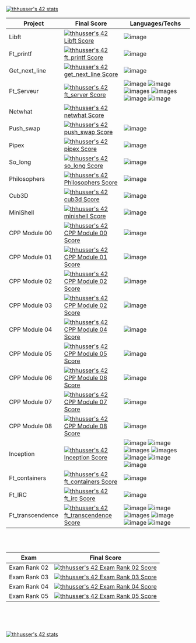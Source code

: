 [![thhusser's 42 stats](https://badge42.vercel.app/api/v2/cl2iulrd6005409l758woyo43/stats?cursusId=21&coalitionId=45)](https://github.com/JaeSeoKim/badge42)

| Project         | Final Score                       | Languages/Techs |
|---------------- | ----------------------------------|---------------- |
| Libft           |[![thhusser's 42 Libft Score](https://badge42.vercel.app/api/v2/cl2iulrd6005409l758woyo43/project/2034636)](https://github.com/JaeSeoKim/badge42)|![image](https://img.shields.io/badge/C-00599C?style=for-the-badge&logo=c&logoColor=white)|
| Ft_printf       |[![thhusser's 42 ft_printf Score](https://badge42.vercel.app/api/v2/cl2iulrd6005409l758woyo43/project/2045651)](https://github.com/JaeSeoKim/badge42)|![image](https://img.shields.io/badge/C-00599C?style=for-the-badge&logo=c&logoColor=white)|
| Get_next_line   |[![thhusser's 42 get_next_line Score](https://badge42.vercel.app/api/v2/cl2iulrd6005409l758woyo43/project/2043175)](https://github.com/JaeSeoKim/badge42)|![image](https://img.shields.io/badge/C-00599C?style=for-the-badge&logo=c&logoColor=white)|
| Ft_Serveur      |[![thhusser's 42 ft_server Score](https://badge42.vercel.app/api/v2/cl2iulrd6005409l758woyo43/project/2057875)](https://github.com/JaeSeoKim/badge42)|![image](https://img.shields.io/badge/Docker-2CA5E0?style=for-the-badge&logo=docker&logoColor=white) ![image](https://img.shields.io/badge/Wordpress-21759B?style=for-the-badge&logo=wordpress&logoColor=white) ![images](https://img.shields.io/badge/Nginx-009639?style=for-the-badge&logo=nginx&logoColor=white) ![images](https://img.shields.io/badge/MariaDB-003545?style=for-the-badge&logo=mariadb&logoColor=white) ![image](https://img.shields.io/badge/MySQL-005C84?style=for-the-badge&logo=mysql&logoColor=white) ![image](https://img.shields.io/badge/Debian-A81D33?style=for-the-badge&logo=debian&logoColor=white)|
| Netwhat         |[![thhusser's 42 netwhat Score](https://badge42.vercel.app/api/v2/cl2iulrd6005409l758woyo43/project/2045407)](https://github.com/JaeSeoKim/badge42)|
| Push_swap       |[![thhusser's 42 push_swap Score](https://badge42.vercel.app/api/v2/cl2iulrd6005409l758woyo43/project/2176951)](https://github.com/JaeSeoKim/badge42)|![image](https://img.shields.io/badge/C-00599C?style=for-the-badge&logo=c&logoColor=white)|
| Pipex           |[![thhusser's 42 pipex Score](https://badge42.vercel.app/api/v2/cl2iulrd6005409l758woyo43/project/2344150)](https://github.com/JaeSeoKim/badge42)|![image](https://img.shields.io/badge/C-00599C?style=for-the-badge&logo=c&logoColor=white)|
| So_long         |[![thhusser's 42 so_long Score](https://badge42.vercel.app/api/v2/cl2iulrd6005409l758woyo43/project/2263175)](https://github.com/JaeSeoKim/badge42)|![image](https://img.shields.io/badge/C-00599C?style=for-the-badge&logo=c&logoColor=white)|
| Philosophers    |[![thhusser's 42 Philosophers Score](https://badge42.vercel.app/api/v2/cl2iulrd6005409l758woyo43/project/2362205)](https://github.com/JaeSeoKim/badge42)|![image](https://img.shields.io/badge/C-00599C?style=for-the-badge&logo=c&logoColor=white)|
| Cub3D           |[![thhusser's 42 cub3d Score](https://badge42.vercel.app/api/v2/cl2iulrd6005409l758woyo43/project/2059766)](https://github.com/JaeSeoKim/badge42)|![image](https://img.shields.io/badge/C-00599C?style=for-the-badge&logo=c&logoColor=white)|
| MiniShell       |[![thhusser's 42 minishell Score](https://badge42.vercel.app/api/v2/cl2iulrd6005409l758woyo43/project/2451051)](https://github.com/JaeSeoKim/badge42)|![image](https://img.shields.io/badge/C-00599C?style=for-the-badge&logo=c&logoColor=white)|
| CPP Module 00   |[![thhusser's 42 CPP Module 00 Score](https://badge42.vercel.app/api/v2/cl2iulrd6005409l758woyo43/project/2560897)](https://github.com/JaeSeoKim/badge42)|![image](https://img.shields.io/badge/C%2B%2B-00599C?style=for-the-badge&logo=c%2B%2B&logoColor=white)|
| CPP Module 01   |[![thhusser's 42 CPP Module 01 Score](https://badge42.vercel.app/api/v2/cl2iulrd6005409l758woyo43/project/2565969)](https://github.com/JaeSeoKim/badge42)|![image](https://img.shields.io/badge/C%2B%2B-00599C?style=for-the-badge&logo=c%2B%2B&logoColor=white)|
| CPP Module 02   |[![thhusser's 42 CPP Module 02 Score](https://badge42.vercel.app/api/v2/cl2iulrd6005409l758woyo43/project/2566121)](https://github.com/JaeSeoKim/badge42)|![image](https://img.shields.io/badge/C%2B%2B-00599C?style=for-the-badge&logo=c%2B%2B&logoColor=white)|
| CPP Module 03   |[![thhusser's 42 CPP Module 02 Score](https://badge42.vercel.app/api/v2/cl2iulrd6005409l758woyo43/project/2566121)](https://github.com/JaeSeoKim/badge42)|![image](https://img.shields.io/badge/C%2B%2B-00599C?style=for-the-badge&logo=c%2B%2B&logoColor=white)|
| CPP Module 04   |[![thhusser's 42 CPP Module 04 Score](https://badge42.vercel.app/api/v2/cl2iulrd6005409l758woyo43/project/2567371)](https://github.com/JaeSeoKim/badge42)|![image](https://img.shields.io/badge/C%2B%2B-00599C?style=for-the-badge&logo=c%2B%2B&logoColor=white)|
| CPP Module 05   |[![thhusser's 42 CPP Module 05 Score](https://badge42.vercel.app/api/v2/cl2iulrd6005409l758woyo43/project/2581858)](https://github.com/JaeSeoKim/badge42)|![image](https://img.shields.io/badge/C%2B%2B-00599C?style=for-the-badge&logo=c%2B%2B&logoColor=white)|
| CPP Module 06   |[![thhusser's 42 CPP Module 06 Score](https://badge42.vercel.app/api/v2/cl2iulrd6005409l758woyo43/project/2585867)](https://github.com/JaeSeoKim/badge42)|![image](https://img.shields.io/badge/C%2B%2B-00599C?style=for-the-badge&logo=c%2B%2B&logoColor=white)|
| CPP Module 07   |[![thhusser's 42 CPP Module 07 Score](https://badge42.vercel.app/api/v2/cl2iulrd6005409l758woyo43/project/2590807)](https://github.com/JaeSeoKim/badge42)|![image](https://img.shields.io/badge/C%2B%2B-00599C?style=for-the-badge&logo=c%2B%2B&logoColor=white)|
| CPP Module 08   |[![thhusser's 42 CPP Module 08 Score](https://badge42.vercel.app/api/v2/cl2iulrd6005409l758woyo43/project/2590975)](https://github.com/JaeSeoKim/badge42)|![image](https://img.shields.io/badge/C%2B%2B-00599C?style=for-the-badge&logo=c%2B%2B&logoColor=white)|
| Inception       |[![thhusser's 42 Inception Score](https://badge42.vercel.app/api/v2/cl2iulrd6005409l758woyo43/project/2593339)](https://github.com/JaeSeoKim/badge42)|![image](https://img.shields.io/badge/Docker-2CA5E0?style=for-the-badge&logo=docker&logoColor=white) ![image](https://img.shields.io/badge/Wordpress-21759B?style=for-the-badge&logo=wordpress&logoColor=white) ![images](https://img.shields.io/badge/Nginx-009639?style=for-the-badge&logo=nginx&logoColor=white) ![images](https://img.shields.io/badge/MariaDB-003545?style=for-the-badge&logo=mariadb&logoColor=white) ![image](https://img.shields.io/badge/MySQL-005C84?style=for-the-badge&logo=mysql&logoColor=white) ![image](https://img.shields.io/badge/Debian-A81D33?style=for-the-badge&logo=debian&logoColor=white) ![image](https://img.shields.io/badge/Alpine_Linux-0D597F?style=for-the-badge&logo=alpine-linux&logoColor=white)|
| Ft_containers   |[![thhusser's 42 ft_containers Score](https://badge42.vercel.app/api/v2/cl2iulrd6005409l758woyo43/project/2610364)](https://github.com/JaeSeoKim/badge42)|![image](https://img.shields.io/badge/C%2B%2B-00599C?style=for-the-badge&logo=c%2B%2B&logoColor=white)|
| Ft_IRC          |[![thhusser's 42 ft_irc Score](https://badge42.vercel.app/api/v2/cl2iulrd6005409l758woyo43/project/2884176)](https://github.com/JaeSeoKim/badge42)|![image](https://img.shields.io/badge/C%2B%2B-00599C?style=for-the-badge&logo=c%2B%2B&logoColor=white)|
| Ft_transcendence|[![thhusser's 42 ft_transcendence Score](https://badge42.vercel.app/api/v2/cl2iulrd6005409l758woyo43/project/2942423)](https://github.com/JaeSeoKim/badge42)|![image](https://img.shields.io/badge/Docker-2CA5E0?style=for-the-badge&logo=docker&logoColor=white) ![image](https://img.shields.io/badge/nestjs-E0234E?style=for-the-badge&logo=nestjs&logoColor=white) ![images](https://img.shields.io/badge/PostgreSQL-316192?style=for-the-badge&logo=postgresql&logoColor=white) ![image](https://img.shields.io/badge/TypeScript-007ACC?style=for-the-badge&logo=typescript&logoColor=white) ![image](https://img.shields.io/badge/React-20232A?style=for-the-badge&logo=react&logoColor=61DAFB) ![image](https://img.shields.io/badge/Vite-B73BFE?style=for-the-badge&logo=vite&logoColor=FFD62E)|
</br>
</br>

| Exam            | Final Score                       |
|---------------- | ----------------------------------|
| Exam Rank 02    |[![thhusser's 42 Exam Rank 02 Score](https://badge42.vercel.app/api/v2/cl2iulrd6005409l758woyo43/project/2373352)](https://github.com/JaeSeoKim/badge42)|
| Exam Rank 03    |[![thhusser's 42 Exam Rank 03 Score](https://badge42.vercel.app/api/v2/cl2iulrd6005409l758woyo43/project/2390627)](https://github.com/JaeSeoKim/badge42)|
| Exam Rank 04    |[![thhusser's 42 Exam Rank 04 Score](https://badge42.vercel.app/api/v2/cl2iulrd6005409l758woyo43/project/2465872)](https://github.com/JaeSeoKim/badge42)|
| Exam Rank 05    |[![thhusser's 42 Exam Rank 05 Score](https://badge42.vercel.app/api/v2/cl2iulrd6005409l758woyo43/project/2593340)](https://github.com/JaeSeoKim/badge42)|

</br>
</br>
</br>

[![thhusser's 42 stats](https://badge42.vercel.app/api/v2/cl2iulrd6005409l758woyo43/stats?cursusId=9&coalitionId=piscine)](https://github.com/JaeSeoKim/badge42)

<!-- Barre de progressiosn 
![Image in progress](https://progress-bar.dev/99/)| -->
<!--
### Hi there 👋
**thibaut1304/thibaut1304** is a ✨ _special_ ✨ repository because its `README.md` (this file) appears on your GitHub profile.

Here are some ideas to get you started:

- 🔭 I’m currently working on ...
- 🌱 I’m currently learning ...
- 👯 I’m looking to collaborate on ...
- 🤔 I’m looking for help with ...
- 💬 Ask me about ...
- 📫 How to reach me: ...
- 😄 Pronouns: ...
- ⚡ Fun fact: ...
-->
